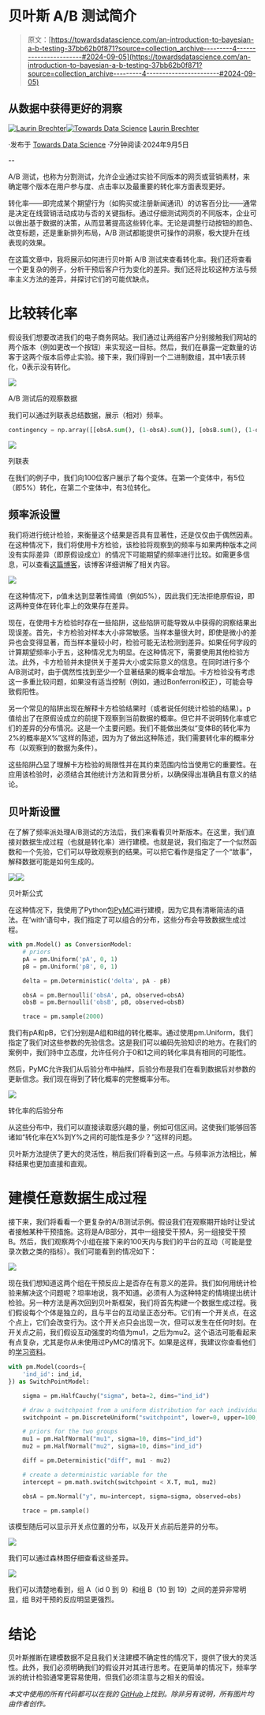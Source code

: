 # 贝叶斯 A/B 测试简介

> 原文：[https://towardsdatascience.com/an-introduction-to-bayesian-a-b-testing-37bb62b0f871?source=collection_archive---------4-----------------------#2024-09-05](https://towardsdatascience.com/an-introduction-to-bayesian-a-b-testing-37bb62b0f871?source=collection_archive---------4-----------------------#2024-09-05)

## 从数据中获得更好的洞察

[](https://medium.com/@brechterlaurin?source=post_page---byline--37bb62b0f871--------------------------------)[![Laurin Brechter](../Images/5a68b96bddf86846a2bef9d482ef9dd3.png)](https://medium.com/@brechterlaurin?source=post_page---byline--37bb62b0f871--------------------------------)[](https://towardsdatascience.com/?source=post_page---byline--37bb62b0f871--------------------------------)[![Towards Data Science](../Images/a6ff2676ffcc0c7aad8aaf1d79379785.png)](https://towardsdatascience.com/?source=post_page---byline--37bb62b0f871--------------------------------) [Laurin Brechter](https://medium.com/@brechterlaurin?source=post_page---byline--37bb62b0f871--------------------------------)

·发布于 [Towards Data Science](https://towardsdatascience.com/?source=post_page---byline--37bb62b0f871--------------------------------) ·7分钟阅读·2024年9月5日

--

A/B 测试，也称为分割测试，允许企业通过实验不同版本的网页或营销素材，来确定哪个版本在用户参与度、点击率以及最重要的转化率方面表现更好。

转化率——即完成某个期望行为（如购买或注册新闻通讯）的访客百分比——通常是决定在线营销活动成功与否的关键指标。通过仔细测试网页的不同版本，企业可以做出基于数据的决策，从而显著提高这些转化率。无论是调整行动按钮的颜色、改变标题，还是重新排列布局，A/B 测试都能提供可操作的洞察，极大提升在线表现的效果。

在这篇文章中，我将展示如何进行贝叶斯 A/B 测试来查看转化率。我们还将查看一个更复杂的例子，分析干预后客户行为变化的差异。我们还将比较这种方法与频率主义方法的差异，并探讨它们的可能优缺点。

# 比较转化率

假设我们想要改进我们的电子商务网站。我们通过让两组客户分别接触我们网站的两个版本（例如更改一个按钮）来实现这一目标。然后，我们在暴露一定数量的访客于这两个版本后停止实验。接下来，我们得到一个二进制数组，其中1表示转化，0表示没有转化。

![](../Images/538a58557a9ed41b3f2f4f02aa6e844b.png)

A/B 测试后的观察数据

我们可以通过列联表总结数据，展示（相对）频率。

```py
contingency = np.array([[obsA.sum(), (1-obsA).sum()], [obsB.sum(), (1-obsB).sum()]])
```

![](../Images/26ca07272b3e6d8f16fc1d0de2086716.png)

列联表

在我们的例子中，我们向100位客户展示了每个变体。在第一个变体中，有5位（即5%）转化，在第二个变体中，有3位转化。

## 频率派设置

我们将进行统计检验，来衡量这个结果是否具有显著性，还是仅仅由于偶然因素。在这种情况下，我们将使用卡方检验，该检验将观察到的频率与如果两种版本之间没有实际差异（即原假设成立）的情况下可能期望的频率进行比较。如需更多信息，可以查看[这篇博客](https://medium.com/p/6599271a2c31)，该博客详细讲解了相关内容。

![](../Images/c0d129c07dc84718f65917ee7c6659b2.png)

在这种情况下，p值未达到显著性阈值（例如5%），因此我们无法拒绝原假设，即这两种变体在转化率上的效果存在差异。

现在，在使用卡方检验时存在一些陷阱，这些陷阱可能导致从中获得的洞察结果出现误差。首先，卡方检验对样本大小非常敏感。当样本量很大时，即使是微小的差异也会变得显著，而当样本量较小时，检验可能无法检测到差异。如果任何字段的计算期望频率小于五，这种情况尤为明显。在这种情况下，需要使用其他检验方法。此外，卡方检验并未提供关于差异大小或实际意义的信息。在同时进行多个A/B测试时，由于偶然性找到至少一个显著结果的概率会增加。卡方检验没有考虑这一多重比较问题，如果没有适当控制（例如，通过Bonferroni校正），可能会导致假阳性。

另一个常见的陷阱出现在解释卡方检验结果时（或者说任何统计检验的结果）。p值给出了在原假设成立的前提下观察到当前数据的概率。但它并不说明转化率或它们的差异的分布情况。这是一个主要问题。我们不能做出类似“变体B的转化率为2%的概率是X%”这样的陈述，因为为了做出这种陈述，我们需要转化率的概率分布（以观察到的数据为条件）。

这些陷阱凸显了理解卡方检验的局限性并在其约束范围内恰当使用它的重要性。在应用该检验时，必须结合其他统计方法和背景分析，以确保得出准确且有意义的结论。

## 贝叶斯设置

在了解了频率派处理A/B测试的方法后，我们来看看贝叶斯版本。在这里，我们直接对数据生成过程（也就是转化率）进行建模。也就是说，我们指定了一个似然函数和一个先验，它们可以导致观察到的结果。可以把它看作是指定了一个“故事”，解释数据可能是如何生成的。

![](../Images/a995f4986e8f48bfcb1bfef90acce58c.png)![](../Images/ce455ab36315c7b421e5296cb7bebc5c.png)

贝叶斯公式

在这种情况下，我使用了Python包[PyMC](https://www.pymc.io/welcome.html)进行建模，因为它具有清晰简洁的语法。在‘with’语句中，我们指定了可以组合的分布，这些分布会导致数据生成过程。

```py
with pm.Model() as ConversionModel:
    # priors
    pA = pm.Uniform('pA', 0, 1)
    pB = pm.Uniform('pB', 0, 1)

    delta = pm.Deterministic('delta', pA - pB)

    obsA = pm.Bernoulli('obsA', pA, observed=obsA)
    obsB = pm.Bernoulli('obsB', pB, observed=obsB)

    trace = pm.sample(2000)
```

我们有pA和pB，它们分别是A组和B组的转化概率。通过使用pm.Uniform，我们指定了我们对这些参数的先验信念。这是我们可以编码先验知识的地方。在我们的案例中，我们持中立态度，允许任何介于0和1之间的转化率具有相同的可能性。

然后，PyMC允许我们从后验分布中抽样，后验分布是我们在看到数据后对参数的更新信念。我们现在得到了转化概率的完整概率分布。

![](../Images/4e9275410a7ad50d7b7a954ad9d34ddb.png)

转化率的后验分布

从这些分布中，我们可以直接读取感兴趣的量，例如可信区间。这使我们能够回答诸如“转化率在X%到Y%之间的可能性是多少？”这样的问题。

贝叶斯方法提供了更大的灵活性，稍后我们将看到这一点。与频率派方法相比，解释结果也更加直接和直观。

# 建模任意数据生成过程

接下来，我们将看看一个更复杂的A/B测试示例。假设我们在观察期开始时让受试者接触某种干预措施。这将是A/B部分，其中一组接受干预A，另一组接受干预B。然后，我们观察两个小组在接下来的100天内与我们的平台的互动（可能是登录次数之类的指标）。我们可能看到的情况如下：

![](../Images/a5d22d6182ecfc7aac0644ccdaebb43e.png)

现在我们想知道这两个组在干预反应上是否存在有意义的差异。我们如何用统计检验来解决这个问题呢？坦率地说，我不知道。必须有人为这种特定的情境提出统计检验。另一种方法是再次回到贝叶斯框架，我们将首先构建一个数据生成过程。我们假设每个个体是独立的，且与平台的互动呈正态分布。它们有一个开关点，在这个点上，它们会改变行为。这个开关点只会出现一次，但可以发生在任何时刻。在开关点之前，我们假设互动强度的均值为mu1，之后为mu2。这个语法可能看起来有点复杂，尤其是你从未使用过PyMC的情况下。如果是这样，我建议你查看他们的[学习资料](https://www.pymc.io/projects/docs/en/stable/learn.html)。

```py
with pm.Model(coords={
    'ind_id': ind_id,
}) as SwitchPointModel:

    sigma = pm.HalfCauchy("sigma", beta=2, dims="ind_id")

    # draw a switchpoint from a uniform distribution for each individual
    switchpoint = pm.DiscreteUniform("switchpoint", lower=0, upper=100, dims="ind_id")

    # priors for the two groups
    mu1 = pm.HalfNormal("mu1", sigma=10, dims="ind_id")
    mu2 = pm.HalfNormal("mu2", sigma=10, dims="ind_id")

    diff = pm.Deterministic("diff", mu1 - mu2)

    # create a deterministic variable for the 
    intercept = pm.math.switch(switchpoint < X.T, mu1, mu2)

    obsA = pm.Normal("y", mu=intercept, sigma=sigma, observed=obs)

    trace = pm.sample()
```

该模型随后可以显示开关点位置的分布，以及开关点前后差异的分布。

![](../Images/3f8ca155b8c7ec99464d2cff8a319d22.png)

我们可以通过森林图仔细查看这些差异。

![](../Images/114a4e4f6b463873636e6fd1e5610db9.png)

我们可以清楚地看到，组 A（id 0 到 9）和组 B（10 到 19）之间的差异非常明显，组 B对干预的反应明显更强烈。

# 结论

贝叶斯推断在建模数据不足且我们关注建模不确定性的情况下，提供了很大的灵活性。此外，我们必须明确我们的假设并对其进行思考。在更简单的情况下，频率学派的统计检验通常更容易使用，但我们必须注意与之相关的假设。

*本文中使用的所有代码都可以在我的* [*GitHub*](https://github.com/LaurinBrechter/BayesianInference/blob/main/hierarchical_switchpoint.ipynb)*上找到。除非另有说明，所有图片均由作者创作。*
